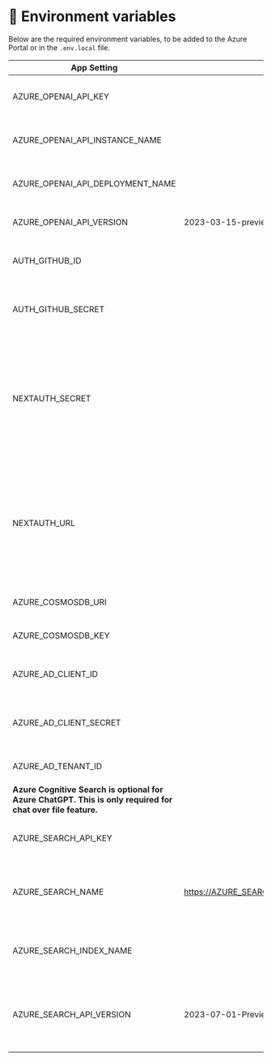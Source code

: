 # 🔑 Environment variables

Below are the required environment variables, to be added to the Azure Portal or in the `.env.local` file.

| App Setting                                                                                                 | Value                                        | Note                                                                                                                                   |
| ----------------------------------------------------------------------------------------------------------- | -------------------------------------------- | -------------------------------------------------------------------------------------------------------------------------------------- |
| AZURE_OPENAI_API_KEY                                                                                        |                                              | API keys of your Azure OpenAI resource                                                                                                 |
| AZURE_OPENAI_API_INSTANCE_NAME                                                                              |                                              | the name of your Azure OpenAI resource                                                                                                 |
| AZURE_OPENAI_API_DEPLOYMENT_NAME                                                                            |                                              | The name of your model deployment                                                                                                      |
| AZURE_OPENAI_API_VERSION                                                                                    | 2023-03-15-preview                           | API version when using gpt chat                                                                                                        |
| AUTH_GITHUB_ID                                                                                              |                                              | Client ID of your GitHub OAuth application                                                                                             |
| AUTH_GITHUB_SECRET                                                                                          |                                              | Client Secret of your GitHub OAuth application                                                                                         |
| NEXTAUTH_SECRET                                                                                             |                                              | Used to encrypt the NextAuth.js JWT, and to hash email verification tokens. **This set by default as part of the deployment template** |
| NEXTAUTH_URL                                                                                                |                                              | Current webs hosting domain name with HTTP or HTTPS. **This set by default as part of the deployment template**                        |
| AZURE_COSMOSDB_URI                                                                                          |                                              | URL of the Azure CosmosDB                                                                                                              |
| AZURE_COSMOSDB_KEY                                                                                          |                                              | API Key for Azure Cosmos DB                                                                                                            |
| AZURE_AD_CLIENT_ID                                                                                          |                                              | The client id specific to the application                                                                                              |
| AZURE_AD_CLIENT_SECRET                                                                                      |                                              | The client secret specific to the application                                                                                          |
| AZURE_AD_TENANT_ID                                                                                          |                                              | The organisation Tenant ID                                                                                                             |
| **Azure Cognitive Search is optional for Azure ChatGPT. This is only required for chat over file feature.** |
| AZURE_SEARCH_API_KEY                                                                                        |                                              | API Key of Azure Cognitive search                                                                                                      |
| AZURE_SEARCH_NAME                                                                                           | https://AZURE_SEARCH_NAME.search.windows.net | The deployment name of your Azure Cognitive Search                                                                                     |
| AZURE_SEARCH_INDEX_NAME                                                                                     |                                              | The index name with [vector search](https://learn.microsoft.com/en-us/azure/search/vector-search-overview) enabled                     |
| AZURE_SEARCH_API_VERSION                                                                                    | 2023-07-01-Preview                           | API version which supports vector search 2023-07-01-Preview                                                                            |
